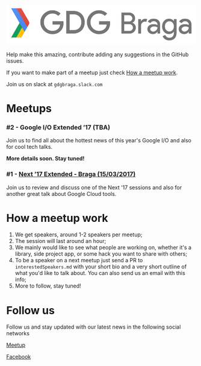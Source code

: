 ![GDG Braga](gdgbraga.png)

Help make this amazing, contribute adding any suggestions in the GitHub issues.

If you want to make part of a meetup just check [How a meetup work](#how-a-meetup-work).

Join us on slack at `gdgbraga.slack.com`

# Meetups

### #2 - Google I/O Extended ’17 (TBA)

Join us to find all about the hottest news of this year's Google I/O and also for cool tech talks.

**More details soon. Stay tuned!**

### #1 - [Next ’17 Extended - Braga (15/03/2017)](15032017-Next-17-Extendend-Braga/MEETUP.md)

 Join us to review and discuss one of the Next '17 sessions and also for another great talk about Google Cloud tools.

# How a meetup work

1. We get speakers, around 1-2 speakers per meetup;
2. The session will last around an hour;
3. We mainly would like to see what people are working on, whether it's a library, side project app, or some hack you want to share with others;
4. To be a speaker on a next meetup just send a PR to `interestedSpeakers.md` with your short bio and a very short outline of what you'd like to talk about. You can also send us an email with this info;
5. More to follow, stay tuned!

# Follow us

Follow us and stay updated with our latest news in the following social networks

[Meetup](https://www.meetup.com/GDG-Braga/)

[Facebook](https://www.facebook.com/GDGBraga)